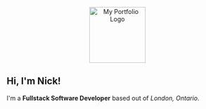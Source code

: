 <p align="center">
<img src="https://nicholasireland.ca/images/logo.svg" alt="My Portfolio Logo" width="128" height="128"/>
</p>

<h2>Hi, I'm Nick!</h2>

<p>I'm a <strong>Fullstack Software Developer</strong> based out of <em>London, Ontario</em>.</p>
